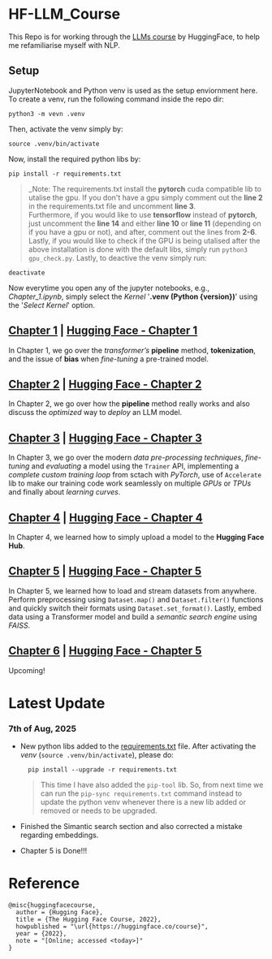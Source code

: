 # HF-LLM_Course
This Repo is for working through the [LLMs course](https://huggingface.co/learn/llm-course/chapter0/1?fw=pt) by HuggingFace, to help me refamiliarise myself with NLP.


## Setup

JupyterNotebook and Python venv is used as the setup enviornment here. To create a venv, run the following command inside the repo dir:
```
python3 -m vevn .venv
```
Then, activate the venv simply by:
```
source .venv/bin/activate
```
Now, install the required python libs by:
```
pip install -r requirements.txt
```
> _Note: The requirements.txt install the **pytorch** cuda compatible lib to utalise the gpu. If you don't have a gpu simply comment out the **line 2** in the requirements.txt file and uncomment **line 3**.<br />
Furthermore, if you would like to use **tensorflow** instead of **pytorch**, just uncomment the **line 14** and either **line 10** or **line 11** (depending on if you have a gpu or not), and after, comment out the lines from **2-6**.  <br />
Lastly, if you would like to check if the GPU is being utalised after the above installation is done with the default libs, simply run `python3 gpu_check.py`.
Lastly, to deactive the venv simply run:
```
deactivate
```

Now everytime you open any of the jupyter notebooks, e.g., *Chapter_1.ipynb*, simply select the *Kernel* '__.venv (Python {version})__' using the '*Select Kernel*' option.


## [Chapter 1](chapter_1.ipynb) | [Hugging Face - Chapter 1](https://huggingface.co/learn/llm-course/chapter1/1?fw=pt)
In Chapter 1, we go over the *transformer’s* **pipeline** method, **tokenization**, and the issue of **bias** when *fine-tuning* a pre-trained model.

## [Chapter 2](chapter_2.ipynb) | [Hugging Face - Chapter 2](https://huggingface.co/learn/llm-course/chapter2/1?fw=pt)
In Chapter 2, we go over how the **pipeline** method really works and also discuss the *optimized* way to *deploy* an LLM model.

## [Chapter 3](chapter_3.ipynb) | [Hugging Face - Chapter 3](https://huggingface.co/learn/llm-course/chapter3/1?fw=pt)
In Chapter 3, we go over the modern *data pre-processing techniques*, *fine-tuning* and *evaluating* a model using the `Trainer` API, implementing a *complete custom training loop* from sctach with *PyTorch*, use of `Accelerate` lib to make our training code work seamlessly on multiple *GPUs* or *TPUs* and finally about *learning curves*.

## [Chapter 4](chapter_4.ipynb) | [Hugging Face - Chapter 4](https://huggingface.co/learn/llm-course/chapter4/1?fw=pt)
In Chapter 4, we learned how to simply upload a model to the **Hugging Face Hub**.

## [Chapter 5](chapter_5.ipynb) | [Hugging Face - Chapter 5](https://huggingface.co/learn/llm-course/chapter5/1?fw=pt)
In Chapter 5, we learned how to load and stream datasets from anywhere. Perform preprocessing using `Dataset.map()` and `Dataset.filter()` functions and quickly switch their formats using `Dataset.set_format()`. Lastly, embed data using a Transformer model and build a *semantic search engine* using *FAISS*.


## [Chapter 6](chapter_6.ipynb) | [Hugging Face - Chapter 5](https://huggingface.co/learn/llm-course/chapter6/1?fw=pt)
Upcoming!


# Latest Update
### 7th of Aug, 2025
- New python libs added to the [requirements.txt](requirements.txt) file. After activating the *venv* (`source .venv/bin/activate`), please do:
  ```
    pip install --upgrade -r requirements.txt
  ```
  > This time I have also added the `pip-tool` lib. So, from next time we can run the `pip-sync requirements.txt` command instead to update the python venv whenever there is a new lib added or removed or needs to be upgraded.

- Finished the Simantic search section and also corrected a mistake regarding embeddings.
- Chapter 5 is Done!!!


# Reference
```
@misc{huggingfacecourse,
  author = {Hugging Face},
  title = {The Hugging Face Course, 2022},
  howpublished = "\url{https://huggingface.co/course}",
  year = {2022},
  note = "[Online; accessed <today>]"
}
```




